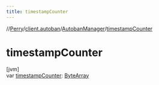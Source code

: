 ```yaml
---
title: timestampCounter
---
```

//[Perry](../../../index.html)/[client.autoban](../index.html)/[AutobanManager](index.html)/[timestampCounter](timestamp-counter.html)



# timestampCounter



[jvm]\
var [timestampCounter](timestamp-counter.html): [ByteArray](https://kotlinlang.org/api/latest/jvm/stdlib/kotlin/-byte-array/index.html)




